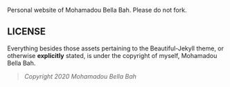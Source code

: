 Personal website of Mohamadou Bella Bah. Please do not fork. 

## LICENSE
Everything besides those assets pertaining to the Beautiful-Jekyll theme, or otherwise **explicitly** stated, is under the copyright of myself, Mohamadou Bella Bah. 

> *Copyright 2020 Mohamadou Bella Bah* 
